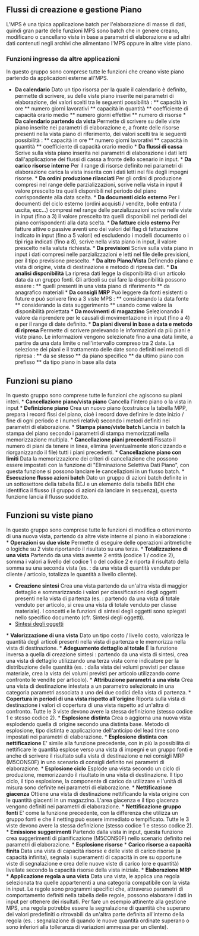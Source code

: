 ## Flussi di creazione e gestione Piano
L'MPS è una tipica applicazione batch per l'elaborazione di masse di dati, quindi gran parte delle funzioni MPS sono batch che in genere creano, modificano o cancellano viste in base a parametri di elaborazione e ad altri dati contenuti negli archivi che alimentano l'MPS oppure in altre viste piano.

### Funzioni ingresso da altre applicazioni
In questo gruppo sono comprese tutte le funzioni che creano viste piano partendo da applicazioni esterne all'MPS.

-  **Da calendario**
Dato un tipo risorsa per la quale il calendario è definito, permette di scrivere, su delle viste piano inserite nei parametri di elaborazione, dei valori scelti tra le seguenti possibilità : 
 \*\* capacità in ore
 \*\* numero giorni lavorativi
 \*\* capacità in quantità
 \*\* coefficiente di capacità orario medio
 \*\* numero giorni effettivi
 \*\* numero di risorse
 \* **Da calendario partendo da vista**
Permette di scrivere su delle viste piano inserite nei parametri di elaborazione e, a fronte delle risorse presenti nella vista piano di riferimento, dei valori scelti tra le seguenti possibilità : 
 \*\* capacità in ore
 \*\* numero giorni lavorativi
 \*\* capacità in quantità
 \*\* coefficiente di capacità orario medio
 \* **Da flussi di cassa**
Scrive sulla vista piano inserita nei parametri di elaborazione i dati letti dall'applicazione dei flussi di cassa a fronte dello scenario in input.
 \* **Da carico risorse interne**
Per il range di risorse definito nei parametri di elaborazione carica la vista inserita con i dati letti nel file degli impegni risorse.
 \* **Da ordini produzione rilasciati**
Per gli ordini di produzione compresi nel range delle parzializzazioni, scrive nella vista in input il valore prescelto tra quelli disponibili nel periodo del piano corrispondente alla data scelta.
 \* **Da documenti ciclo esterno**
Per i documenti del ciclo esterno (ordini acquisti / vendite, bolle entrata / uscita, ecc...) compresi nel range delle parzializzazioni scrive nelle viste in input (fino a 3) il valore prescelto tra quelli
disponibili nel periodi del piano corrispondenti alla data scelta.
 \* **Da fatture ciclo esterno**
Per fatture attive o passive aventi uno dei valori del flag di fatturazione indicato in input (fino a 5 valori) ed escludendo i modelli documento o i tipi riga indicati (fino a 8), scrive nella vista piano in input, il valore prescelto nella valuta richiesta.
 \* **Da previsioni**
Scrive sulla vista piano in input i dati compresi nelle parzializzazioni e letti nel file delle previsioni, per il tipo previsione prescelto.
 \* **Da altro Piano/Vista**
Definendo piano e vista di origine, vista di destinazione e metodo di ripresa dati.
 \* **Da analisi disponibilità**
La ripresa dati legge la disponibilità di un articolo data da un gruppo fonti.
Gli articoli su cui fare la disponibilità possono essere : 
 \*\* quelli presenti in una vista piano di riferimento
 \*\* da anagrafico materiali
 \* **Da consigli MRP**
Può leggere da fonti esistenti o future e può scrivere fino a 3 viste MPS : 
 \*\* considerando la data fonte
 \*\* considerando la data suggerimento
 \*\* usando come valore la disponibilità proiettata
 \* **Da movimenti di magazzino**
Selezionando il valore da riprendere per le causali di movimentazione in input (fino a 4) e per il range di date definito.
 \* **Da piani diversi in base a data e metodo di ripresa**
Permette di scrivere prelevando le informazioni da più piani e viste piano.
Le informazioni vengono selezionate fino a una data limite, a partire da una data limite o nell'intervallo compreso tra 2 date.
La selezione dei piani e il trattamento delle date sono definiti nei metodi di ripresa : 
 \*\* da se stesso
 \*\* da piano specifico
 \*\* da ultimo piano con prefisso
 \*\* da tipo piano in base alla data

## Funzioni su piano
In questo gruppo sono comprese tutte le funzioni che agiscono su piani interi.
 \* **Cancellazione piano/vista piano**
Cancella l'intero piano o la vista in input
 \* **Definizione piano**
Crea un nuovo piano (costruisce la tabella MPP, prepara i record fissi del piano, cioè i record dove definire le date inizio / fine di ogni periodo e i numeri relativi) secondo i metodi definiti nei parametri di elaborazione.
 \* **Stampa piano/viste batch**
Lancia in batch la stampa del piano secondo i parametri di stampa memorizzati nella memorizzazione multipla.
 \* **Cancellazione piani precedenti**
Fissato il numero di piani da tenere in linea, elimina (eventualmente storicizzando e riorganizzando il file) tutti i piani precedenti.
 \* **Cancellazione piano con limiti**
Data la memorizzazione dei criteri di cancellazione che possono essere impostati con la funzione di "Eliminazione Selettiva Dati Piano", con questa funzione si possono lanciare le cancellazioni in un flusso batch.
 \* **Esecuzione flusso azioni batch**
Dato un gruppo di azioni batch definite in un sottosettore della tabella B£J e un elemento della tabella B£H che identifica il flusso (il gruppo di azioni da lanciare in sequenza), questa funzione lancia il flusso suddetto.

## Funzioni su viste piano
In questo gruppo sono comprese tutte le funzioni di modifica o ottenimento di una nuova vista, partendo da altre viste interne al piano in elaborazione : 
 \* **Operazioni su due viste**
Permette di eseguire delle operazioni aritmetiche o logiche su 2 viste riportando il risultato su una terza.
 \* **Totalizzazione di una vista**
Partendo da una vista avente 2 entità (codice 1 / codice 2), somma i valori a livello del codice 1 o del codice 2 e riporta il risultato della somma su una seconda vista (es. :  da una vista di quantità vendute per cliente / articolo, totalizza le quantità a livello cliente).
-  **Creazione sintesi**
Crea una vista partendo da un'altra vista di maggior dettaglio e sommarizzando i valori per classificazioni degli oggetti presenti nella vista di partenza (es. :  partendo da una vista di totale venduto per articolo, si crea una vista di totale venduto per classe materiale).
I concetti e le funzioni di sintesi degli oggetti sono spiegati nello specifico documento (cfr. Sintesi degli oggetti).
- [Sintesi degli oggetti](Sorgenti/DOC/TA/B£AMO/C£SINT)

 \* **Valorizzazione di una vista**
Dato un tipo costo / livello costo, valorizza le quantità degli articoli presenti nella vista di partenza e le memorizza nella vista di destinazione.
 \* **Adeguamento dettaglio al totale**
È la funzione inversa a quella di creazione sintesi :  partendo da una vista di sintesi, crea una vista di dettaglio utilizzando una terza vista come indicatore per la distribuzione delle quantità (es. :  dalla vista dei volumi previsti per classe materiale, crea la vista dei volumi previsti per articolo utilizzando come confronto le vendite per articolo).
 \* **Attribuzione parametri a una vista**
Crea una vista di destinazione intestata a un parametro selezionato in una categoria parametri associata a uno dei due codici della vista di partenza.
 \* **Copertura in periodi di una vista rispetto all'origine**
Riporta sulla vista di destinazione i valori di copertura di una vista rispetto ad un'altra di confronto.
Tutte le 3 viste devono avere la stessa definizione (stesso codice 1 e stesso codice 2).
 \* **Esplosione distinta**
Crea o aggiorna una nuova vista esplodendo quella di origine secondo una distinta base.
Metodo di esplosione, tipo distinta e applicazione dell'anticipo del lead time sono impostati nei parametri di elaborazione.
 \* **Esplosione distinta con nettificazione**
E' simile alla funzione precedente, con in più la possibilità di nettificare le quantità esplose verso una vista di impegni e un gruppo fonti e anche di scrivere il risultato sulla vista di destinazione e nei consigli MRP (M5CONS0F) in uno scenario di consigli definito nei parametri di elaborazione.
 \* **Esplosione ciclo**
Esplode una vista secondo un ciclo di produzione, memorizzando il risultato in una vista di destinazione. Il tipo ciclo, il tipo esplosione, la componente di carico da utilizzare e l'unità di misura sono definite nei parametri di elaborazione.
 \* **Nettificazione giacenza**
Ottiene una vista di destinazione nettificando la vista origine con le quantità giacenti in un magazzino.
L'area giacenza e il tipo giacenza vengono definiti nei parametri di elaborazione.
 \* **Nettificazione gruppo fonti**
E' come la funzione precedente, con la differenza che utilizza un gruppo fonti e che il netting può essere immediato o tempificato.
Tutte le 3 viste devono avere la stessa definizione (stesso codice 1 e stesso codice 2).
 \* **Emissione suggerimenti**
Partendo dalla vista in input, questa funzione crea suggerimenti di pianificazione (M5CONS0F) nello scenario definito nei parametri di elaborazione.
 \* **Esplosione risorse**
 \* **Carico risorse a capacità finita**
Data una vista di capacità risorse e delle viste di carico risorse (a capacità infinita), segnala i superamenti di capacità in ore su opportune viste di segnalazione e crea delle nuove viste di carico (ore e quantità) livellate secondo la capacità risorse della vista iniziale.
 \* **Elaborazione MRP**
 \* **Applicazione regola a una vista**
Data una vista, le applica una regola selezionata tra quelle appartenenti a una categoria compatibile con la vista in input.
Le regole sono programmi specifici che, attraverso parametri di comportamento definiti nella tabella delle regole, possono elaborare i dati in input per ottenere dei risultati.
Per fare un esempio attinente alla gestione MPS, una regola potrebbe essere la segnalazione di quantità che superano dei valori predefiniti o ritrovabili da un'altra parte definita all'interno della regola (es. :  segnalazione di quando le nuove quantità ordinate superano o sono inferiori alla tolleranza di variazioni ammessa per un cliente).
